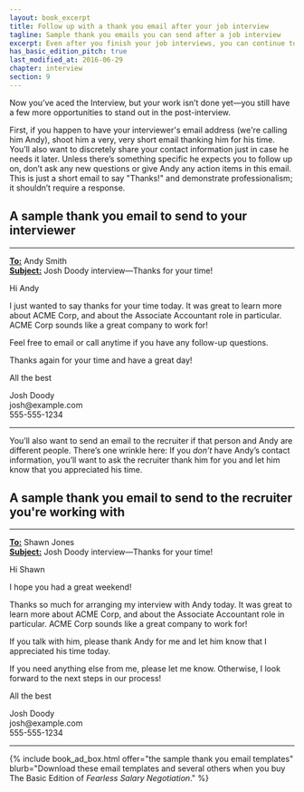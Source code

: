 ```yaml
---
layout: book_excerpt
title: Follow up with a thank you email after your job interview
tagline: Sample thank you emails you can send after a job interview
excerpt: Even after you finish your job interviews, you can continue to impress and stay in touch by sending thanks you emails.
has_basic_edition_pitch: true
last_modified_at: 2016-06-29
chapter: interview
section: 9
---
```


Now you’ve aced the Interview, but your work isn’t done yet—you still have a few more opportunities to stand out in the post-interview.

First, if you happen to have your interviewer's email address (we're calling him Andy), shoot him a very, very short email thanking him for his time. You’ll also want to discretely share your contact information just in case he needs it later. Unless there’s something specific he expects you to follow up on, don’t ask any new questions or give Andy any action items in this email. This is just a short email to say "Thanks!" and demonstrate professionalism; it shouldn’t require a response. 

## A sample thank you email to send to your interviewer

<hr>
<div class='u-highlight'>
<p>
	<strong><u>To:</u></strong> Andy Smith <andy.smith@example.com><br>
	<strong><u>Subject:</u></strong> Josh Doody interview—Thanks for your time!
</p>
<p>Hi Andy</p>
<p>I just wanted to say thanks for your time today. It was great to learn more about ACME Corp, and about the Associate Accountant role in particular. ACME Corp sounds like a great company to work for!</p>
<p>Feel free to email or call anytime if you have any follow-up questions.</p>
<p>Thanks again for your time and have a great day!</p>

<p>All the best</p>
<p>Josh Doody<br>
josh@example.com<br>
555-555-1234</p>
</div>
<hr>


You’ll also want to send an email to the recruiter if that person and Andy are different people. There’s one wrinkle here: If you *don’t* have Andy’s contact information, you’ll want to ask the recruiter thank him for you and let him know that you appreciated his time.

## A sample thank you email to send to the recruiter you're working with

<hr>
<div class='u-highlight'>
<p>
	<strong><u>To:</u></strong> Shawn Jones <shawn.jones@example.com><br>
	<strong><u>Subject:</u></strong> Josh Doody interview—Thanks for your time!
</p>
<p>Hi Shawn</p>
<p>I hope you had a great weekend!</p>
<p>Thanks so much for arranging my interview with Andy today. It was great to learn more about ACME Corp, and about the Associate Accountant role in particular. ACME Corp sounds like a great company to work for!</p>
<p>If you talk with him, please thank Andy for me and let him know that I appreciated his time today.</p>
<p>If you need anything else from me, please let me know. Otherwise, I look forward to the next steps in our process!</p>

<p>All the best</p>
<p>Josh Doody<br>
josh@example.com<br>
555-555-1234</p>
</div>
<hr>

{% include book_ad_box.html offer="the sample thank you email templates" blurb="Download these email templates and several others when you buy The Basic Edition of <em>Fearless Salary Negotiation</em>." %}
